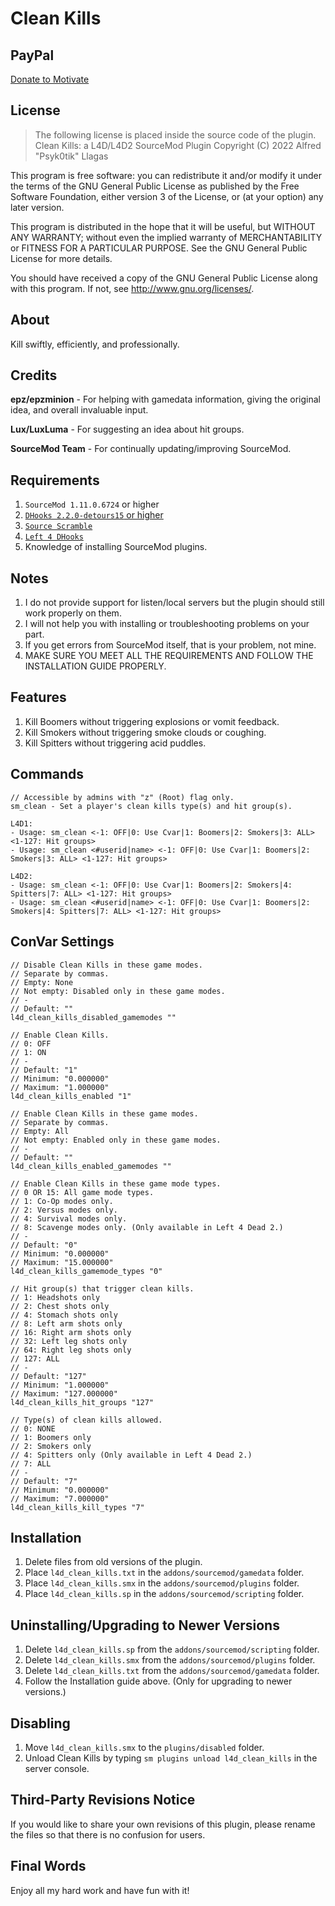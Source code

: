 # Clean Kills

## PayPal
[Donate to Motivate](https://paypal.me/Psyk0tikism?locale.x=en_US)

## License
> The following license is placed inside the source code of the plugin.
Clean Kills: a L4D/L4D2 SourceMod Plugin
Copyright (C) 2022  Alfred "Psyk0tik" Llagas

This program is free software: you can redistribute it and/or modify it under the terms of the GNU General Public License as published by the Free Software Foundation, either version 3 of the License, or (at your option) any later version.

This program is distributed in the hope that it will be useful, but WITHOUT ANY WARRANTY; without even the implied warranty of MERCHANTABILITY or FITNESS FOR A PARTICULAR PURPOSE.  See the GNU General Public License for more details.

You should have received a copy of the GNU General Public License along with this program.  If not, see <http://www.gnu.org/licenses/>.

## About
Kill swiftly, efficiently, and professionally.

## Credits
**epz/epzminion** - For helping with gamedata information, giving the original idea, and overall invaluable input.

**Lux/LuxLuma** - For suggesting an idea about hit groups.

**SourceMod Team** - For continually updating/improving SourceMod.

## Requirements
1. `SourceMod 1.11.0.6724` or higher
2. [`DHooks 2.2.0-detours15` or higher](https://forums.alliedmods.net/showpost.php?p=2588686&postcount=589)
3. [`Source Scramble`](https://github.com/nosoop/SMExt-SourceScramble)
4. [`Left 4 DHooks`](https://forums.alliedmods.net/showthread.php?t=321696)
5. Knowledge of installing SourceMod plugins.

## Notes
1. I do not provide support for listen/local servers but the plugin should still work properly on them.
2. I will not help you with installing or troubleshooting problems on your part.
3. If you get errors from SourceMod itself, that is your problem, not mine.
4. MAKE SURE YOU MEET ALL THE REQUIREMENTS AND FOLLOW THE INSTALLATION GUIDE PROPERLY.

## Features
1. Kill Boomers without triggering explosions or vomit feedback.
2. Kill Smokers without triggering smoke clouds or coughing.
3. Kill Spitters without triggering acid puddles.

## Commands
```
// Accessible by admins with "z" (Root) flag only.
sm_clean - Set a player's clean kills type(s) and hit group(s).

L4D1:
- Usage: sm_clean <-1: OFF|0: Use Cvar|1: Boomers|2: Smokers|3: ALL> <1-127: Hit groups>
- Usage: sm_clean <#userid|name> <-1: OFF|0: Use Cvar|1: Boomers|2: Smokers|3: ALL> <1-127: Hit groups>

L4D2:
- Usage: sm_clean <-1: OFF|0: Use Cvar|1: Boomers|2: Smokers|4: Spitters|7: ALL> <1-127: Hit groups>
- Usage: sm_clean <#userid|name> <-1: OFF|0: Use Cvar|1: Boomers|2: Smokers|4: Spitters|7: ALL> <1-127: Hit groups>
```

## ConVar Settings
```
// Disable Clean Kills in these game modes.
// Separate by commas.
// Empty: None
// Not empty: Disabled only in these game modes.
// -
// Default: ""
l4d_clean_kills_disabled_gamemodes ""

// Enable Clean Kills.
// 0: OFF
// 1: ON
// -
// Default: "1"
// Minimum: "0.000000"
// Maximum: "1.000000"
l4d_clean_kills_enabled "1"

// Enable Clean Kills in these game modes.
// Separate by commas.
// Empty: All
// Not empty: Enabled only in these game modes.
// -
// Default: ""
l4d_clean_kills_enabled_gamemodes ""

// Enable Clean Kills in these game mode types.
// 0 OR 15: All game mode types.
// 1: Co-Op modes only.
// 2: Versus modes only.
// 4: Survival modes only.
// 8: Scavenge modes only. (Only available in Left 4 Dead 2.)
// -
// Default: "0"
// Minimum: "0.000000"
// Maximum: "15.000000"
l4d_clean_kills_gamemode_types "0"

// Hit group(s) that trigger clean kills.
// 1: Headshots only
// 2: Chest shots only
// 4: Stomach shots only
// 8: Left arm shots only
// 16: Right arm shots only
// 32: Left leg shots only
// 64: Right leg shots only
// 127: ALL
// -
// Default: "127"
// Minimum: "1.000000"
// Maximum: "127.000000"
l4d_clean_kills_hit_groups "127"

// Type(s) of clean kills allowed.
// 0: NONE
// 1: Boomers only
// 2: Smokers only
// 4: Spitters only (Only available in Left 4 Dead 2.)
// 7: ALL
// -
// Default: "7"
// Minimum: "0.000000"
// Maximum: "7.000000"
l4d_clean_kills_kill_types "7"
```

## Installation
1. Delete files from old versions of the plugin.
2. Place `l4d_clean_kills.txt` in the `addons/sourcemod/gamedata` folder.
3. Place `l4d_clean_kills.smx` in the `addons/sourcemod/plugins` folder.
4. Place `l4d_clean_kills.sp` in the `addons/sourcemod/scripting` folder.

## Uninstalling/Upgrading to Newer Versions
1. Delete `l4d_clean_kills.sp` from the `addons/sourcemod/scripting` folder.
2. Delete `l4d_clean_kills.smx` from the `addons/sourcemod/plugins` folder.
3. Delete `l4d_clean_kills.txt` from the `addons/sourcemod/gamedata` folder.
4. Follow the Installation guide above. (Only for upgrading to newer versions.)

## Disabling
1. Move `l4d_clean_kills.smx` to the `plugins/disabled` folder.
2. Unload Clean Kills by typing `sm plugins unload l4d_clean_kills` in the server console.

## Third-Party Revisions Notice
If you would like to share your own revisions of this plugin, please rename the files so that there is no confusion for users.

## Final Words
Enjoy all my hard work and have fun with it!